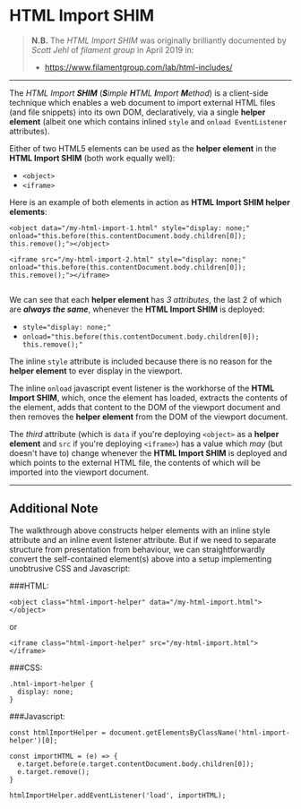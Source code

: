 # HTML Import SHIM

> **N.B.** The *HTML Import SHIM* was originally brilliantly documented by *Scott Jehl* of *filament group* in April 2019 in:
> - https://www.filamentgroup.com/lab/html-includes/

_______

The *HTML Import **SHIM*** (***S**imple **H**TML **I**mport **M**ethod*) is a client-side technique which enables a web document to import external HTML files (and file snippets) into its own DOM, declaratively, via a single **helper element** (albeit one which contains inlined `style` and `onload EventListener` attributes).

Either of two HTML5 elements can be used as the **helper element** in the **HTML Import SHIM** (both work equally well):

 - `<object>`
 - `<iframe>`
 
Here is an example of both elements in action as **HTML Import SHIM helper elements**:
 
```
<object data="/my-html-import-1.html" style="display: none;" onload="this.before(this.contentDocument.body.children[0]); this.remove();"></object>

<iframe src="/my-html-import-2.html" style="display: none;" onload="this.before(this.contentDocument.body.children[0]); this.remove();"></iframe>
 
```
We can see that each **helper element** has *3 attributes*, the last 2 of which are ***always the same***, whenever the **HTML Import SHIM** is deployed:

 - `style="display: none;"`
 - `onload="this.before(this.contentDocument.body.children[0]); this.remove();"`

The inline `style` attribute is included because there is no reason for the **helper element** to ever display in the viewport.

The inline `onload` javascript event listener is the workhorse of the **HTML Import SHIM**, which, once the element has loaded, extracts the contents of the element, adds that content to the DOM of the viewport document and then removes the **helper element** from the DOM of the viewport document.

The *third* attribute (which is `data` if you're deploying `<object>` as a **helper element** and `src` if you're deploying `<iframe>`) has a value which *may* (but doesn't have to) change whenever the **HTML Import SHIM** is deployed and which points to the external HTML file, the contents of which will be imported into the viewport document.

_____

## Additional Note

The walkthrough above constructs helper elements with an inline style attribute and an inline event listener attribute. But if we need to separate structure from presentation from behaviour, we can straightforwardly convert the self-contained element(s) above into a setup implementing unobtrusive CSS and Javascript:

###HTML:

```
<object class="html-import-helper" data="/my-html-import.html"></object>
```

or

```
<iframe class="html-import-helper" src="/my-html-import.html"></iframe>
```

###CSS:

```
.html-import-helper {
  display: none;
}
```

###Javascript:

```
const htmlImportHelper = document.getElementsByClassName('html-import-helper')[0];

const importHTML = (e) => {
  e.target.before(e.target.contentDocument.body.children[0]);
  e.target.remove();
}

htmlImportHelper.addEventListener('load', importHTML);
```
